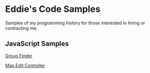 # Eddie's Code Samples
Samples of my programming history for those interested in hiring or contracting me.

## JavaScript Samples
[Group Finder](https://github.com/EdwardHinkle/code-samples/blob/master/js/groupFinder.js) 

[Map Edit Controller](https://github.com/EdwardHinkle/code-samples/blob/master/js/mapEditController.js)
